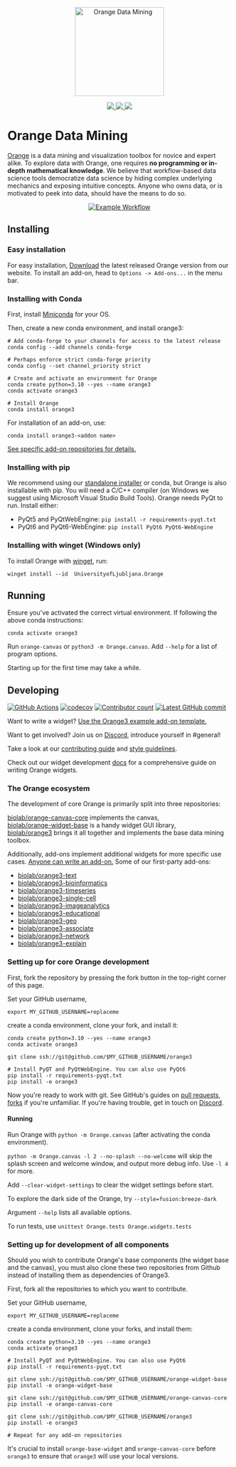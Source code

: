 <p align="center">
    <a href="https://orange.biolab.si/download">
    <img src="https://raw.githubusercontent.com/irgolic/orange3/README-shields/distribute/orange-title.png" alt="Orange Data Mining" height="200">
    </a>
</p>
<p align="center">
    <a href="https://orange.biolab.si/download" alt="Latest release">
        <img src="https://img.shields.io/github/v/release/biolab/orange3?label=download" />
    </a>
    <a href="https://orange3.readthedocs.io/en/latest/?badge=latest" alt="Documentation">
        <img src="https://readthedocs.org/projects/orange3/badge/?version=latest">
    </a>
    <a href="https://discord.gg/FWrfeXV" alt="Discord">
        <img src="https://img.shields.io/discord/633376992607076354?logo=discord&color=7389D8&logoColor=white&label=Discord">                                                                                                                                                                                                                                                  </a>
</p>

# Orange Data Mining
[Orange] is a data mining and visualization toolbox for novice and expert alike. To explore data with Orange, one requires __no programming or in-depth mathematical knowledge__. We believe that workflow-based data science tools democratize data science by hiding complex underlying mechanics and exposing intuitive concepts. Anyone who owns data, or is motivated to peek into data, should have the means to do so.

<p align="center">
    <a href="https://orange.biolab.si/download">
    <img src="https://raw.githubusercontent.com/irgolic/orange3/README-shields/distribute/orange-example-tall.png" alt="Example Workflow">
    </a>
</p>

[Orange]: https://orange.biolab.si/


## Installing

### Easy installation

For easy installation, [Download](https://orange.biolab.si/download) the latest released Orange version from our website. To install an add-on, head to `Options -> Add-ons...` in the menu bar.

### Installing with Conda

First, install [Miniconda](https://docs.conda.io/en/latest/miniconda.html) for your OS. 

Then, create a new conda environment, and install orange3:

```Shell
# Add conda-forge to your channels for access to the latest release
conda config --add channels conda-forge

# Perhaps enforce strict conda-forge priority
conda config --set channel_priority strict

# Create and activate an environment for Orange
conda create python=3.10 --yes --name orange3
conda activate orange3

# Install Orange
conda install orange3
```

For installation of an add-on, use:
```Shell
conda install orange3-<addon name>
```
[See specific add-on repositories for details.](https://github.com/biolab/)


### Installing with pip

We recommend using our [standalone installer](https://orange.biolab.si/download) or conda, but Orange is also installable with pip. You will need a C/C++ compiler (on Windows we suggest using Microsoft Visual Studio Build Tools).
Orange needs PyQt to run. Install either:
- PyQt5 and PyQtWebEngine: `pip install -r requirements-pyqt.txt` 
- PyQt6 and PyQt6-WebEngine: `pip install PyQt6 PyQt6-WebEngine`

### Installing with winget (Windows only)

To install Orange with [winget](https://docs.microsoft.com/en-us/windows/package-manager/winget/), run:

```Shell
winget install --id  UniversityofLjubljana.Orange 
```

## Running

Ensure you've activated the correct virtual environment. If following the above conda instructions:

```Shell
conda activate orange3
``` 

Run `orange-canvas` or `python3 -m Orange.canvas`. Add `--help` for a list of program options.

Starting up for the first time may take a while.


## Developing

[![GitHub Actions](https://img.shields.io/endpoint.svg?url=https%3A%2F%2Factions-badge.atrox.dev%2Fbiolab%2Forange3%2Fbadge&label=build)](https://actions-badge.atrox.dev/biolab/orange3/goto) [![codecov](https://img.shields.io/codecov/c/github/biolab/orange3)](https://codecov.io/gh/biolab/orange3) [![Contributor count](https://img.shields.io/github/contributors-anon/biolab/orange3)](https://github.com/biolab/orange3/graphs/contributors) [![Latest GitHub commit](https://img.shields.io/github/last-commit/biolab/orange3)](https://github.com/biolab/orange3/commits/master)

Want to write a widget? [Use the Orange3 example add-on template.](https://github.com/biolab/orange3-example-addon)

Want to get involved? Join us on [Discord](https://discord.gg/FWrfeXV), introduce yourself in #general! 

Take a look at our [contributing guide](https://github.com/irgolic/orange3/blob/README-shields/CONTRIBUTING.md) and [style guidelines](https://github.com/biolab/orange-widget-base/wiki/Widget-UI).

Check out our widget development [docs](https://orange-widget-base.readthedocs.io/en/latest/?badge=latest) for a comprehensive guide on writing Orange widgets.

### The Orange ecosystem

The development of core Orange is primarily split into three repositories:

[biolab/orange-canvas-core](https://www.github.com/biolab/orange-canvas-core) implements the canvas,  
[biolab/orange-widget-base](https://www.github.com/biolab/orange-widget-base) is a handy widget GUI library,  
[biolab/orange3](https://www.github.com/biolab/orange3) brings it all together and implements the base data mining toolbox.	

Additionally, add-ons implement additional widgets for more specific use cases. [Anyone can write an add-on.](https://github.com/biolab/orange3-example-addon) Some of our first-party add-ons:

- [biolab/orange3-text](https://www.github.com/biolab/orange3-text)
- [biolab/orange3-bioinformatics](https://www.github.com/biolab/orange3-bioinformatics)
- [biolab/orange3-timeseries](https://www.github.com/biolab/orange3-timeseries)    
- [biolab/orange3-single-cell](https://www.github.com/biolab/orange3-single-cell)    
- [biolab/orange3-imageanalytics](https://www.github.com/biolab/orange3-imageanalytics)    
- [biolab/orange3-educational](https://www.github.com/biolab/orange3-educational)    
- [biolab/orange3-geo](https://www.github.com/biolab/orange3-geo)    
- [biolab/orange3-associate](https://www.github.com/biolab/orange3-associate)    
- [biolab/orange3-network](https://www.github.com/biolab/orange3-network)
- [biolab/orange3-explain](https://www.github.com/biolab/orange3-explain)

### Setting up for core Orange development

First, fork the repository by pressing the fork button in the top-right corner of this page.

Set your GitHub username,

```Shell
export MY_GITHUB_USERNAME=replaceme
```

create a conda environment, clone your fork, and install it:

```Shell
conda create python=3.10 --yes --name orange3
conda activate orange3

git clone ssh://git@github.com/$MY_GITHUB_USERNAME/orange3

# Install PyQT and PyQtWebEngine. You can also use PyQt6
pip install -r requirements-pyqt.txt
pip install -e orange3
```

Now you're ready to work with git. See GitHub's guides on [pull requests](https://docs.github.com/en/free-pro-team@latest/github/collaborating-with-issues-and-pull-requests/proposing-changes-to-your-work-with-pull-requests), [forks](https://docs.github.com/en/free-pro-team@latest/github/collaborating-with-issues-and-pull-requests/working-with-forks) if you're unfamiliar. If you're having trouble, get in touch on [Discord](https://discord.gg/FWrfeXV).

#### Running

Run Orange with `python -m Orange.canvas` (after activating the conda environment).

`python -m Orange.canvas -l 2 --no-splash --no-welcome` will skip the splash screen and welcome window, and output more debug info. Use `-l 4` for more.

Add `--clear-widget-settings` to clear the widget settings before start.

To explore the dark side of the Orange, try `--style=fusion:breeze-dark`

Argument `--help` lists all available options.

To run tests, use `unittest Orange.tests Orange.widgets.tests`


### Setting up for development of all components

Should you wish to contribute Orange's base components (the widget base and the canvas), you must also clone these two repositories from Github instead of installing them as dependencies of Orange3.

First, fork all the repositories to which you want to contribute. 

Set your GitHub username,

```Shell
export MY_GITHUB_USERNAME=replaceme
```

create a conda environment, clone your forks, and install them:

```Shell
conda create python=3.10 --yes --name orange3
conda activate orange3

# Install PyQT and PyQtWebEngine. You can also use PyQt6
pip install -r requirements-pyqt.txt

git clone ssh://git@github.com/$MY_GITHUB_USERNAME/orange-widget-base
pip install -e orange-widget-base

git clone ssh://git@github.com/$MY_GITHUB_USERNAME/orange-canvas-core
pip install -e orange-canvas-core

git clone ssh://git@github.com/$MY_GITHUB_USERNAME/orange3
pip install -e orange3

# Repeat for any add-on repositories
```

It's crucial to install `orange-base-widget` and `orange-canvas-core` before `orange3` to ensure that `orange3` will use your local versions.
